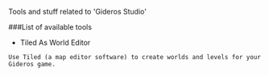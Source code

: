 Tools and stuff related to 'Gideros Studio'

###List of available tools

* Tiled As World Editor
```
Use Tiled (a map editor software) to create worlds and levels for your Gideros game.
```